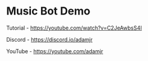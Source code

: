 # Music Bot Demo

Tutorial - https://youtube.com/watch?v=C2JeAwbsS4I

Discord - https://discord.io/adamjr

YouTube - https://youtube.com/adamjr
